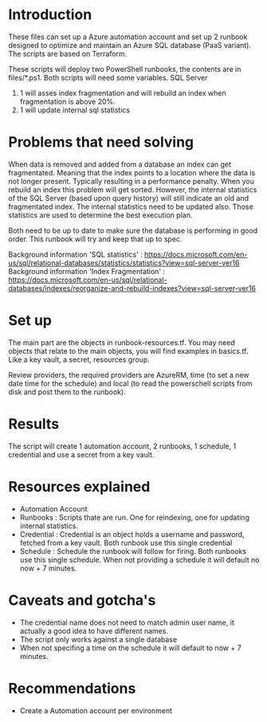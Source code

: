 # Introduction 
These files can set up a Azure automation account and set up 2 runbook designed to optimize and maintain an Azure SQL database (PaaS variant).
The scripts are based on Terraform.

These scripts will deploy two PowerShell runbooks, the contents are in files/*.ps1. Both scripts will need some variables. SQL Server
1. 1 will asses index fragmentation and will rebuild an index when fragmentation is above 20%.
2. 1 will update internal sql statistics

# Problems that need solving
When data is removed and added from a database an index can get fragmentated. Meaning that the index points to a location where the data is not longer present. Typically resulting in a performance penalty.
When you rebuild an index this problem will get sorted. However, the internal statistics of the SQL Server (based upon query history) will still indicate an old and fragmentated index. The internal statistics need to be updated also. Those statistics are used to determine the best execution plan.

Both need to be up to date to make sure the database is performing in good order. This runbook will try and keep that up to spec.

Background information 'SQL statistics' : https://docs.microsoft.com/en-us/sql/relational-databases/statistics/statistics?view=sql-server-ver16
Background information 'Index Fragmentation' : https://docs.microsoft.com/en-us/sql/relational-databases/indexes/reorganize-and-rebuild-indexes?view=sql-server-ver16

# Set up
The main part are the objects in runbook-resources.tf. You may need objects that relate to the main objects, you will find examples in basics.tf. Like a key vault, a secret, resources group.

Review providers, the required providers are AzureRM, time (to set a new date time for the schedule) and local (to read the powerschell scripts from disk and post them to the runbook). 

# Results
The script will create 1 automation account, 2 runbooks, 1 schedule, 1 credential and use a secret from a key vault.

# Resources explained
- Automation Account
- Runbooks : Scripts thate are run. One for reindexing, one for updating internal statistics.
- Credential : Credential is an object holds a username and password, fetched from a key vault. Both runbook use this single credential
- Schedule : Schedule the runbook will follow for firing. Both runbooks use this single schedule. When not providing a schedule it will default no now + 7 minutes.


# Caveats and gotcha's
- The credential name does not need to match admin user name, it actually a good idea to have different names.
- The script only works against a single database
- When not specifing a time on the schedule it will default to now + 7 minutes.

# Recommendations
- Create a Automation account per environment
